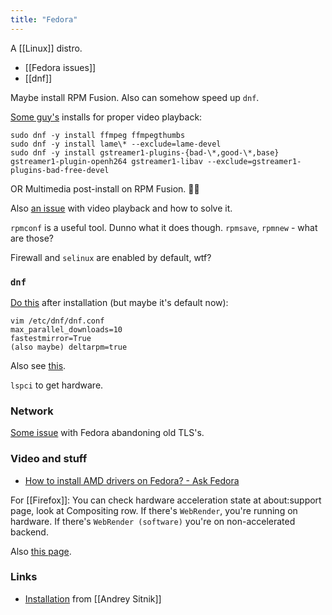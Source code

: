 ```yaml
---
title: "Fedora"
---
```


A [[Linux]] distro.

- [[Fedora issues]]
- [[dnf]]

Maybe install RPM Fusion.
Also can somehow speed up `dnf`.

[Some guy's](https://www.reddit.com/r/Fedora/comments/vzmck8/comment/ig9bgyt) installs for proper video playback:
```shell
sudo dnf -y install ffmpeg ffmpegthumbs
sudo dnf -y install lame\* --exclude=lame-devel
sudo dnf -y install gstreamer1-plugins-{bad-\*,good-\*,base} gstreamer1-plugin-openh264 gstreamer1-libav --exclude=gstreamer1-plugins-bad-free-devel
```

OR Multimedia post-install on RPM Fusion. 🤷‍♂️

Also [an issue](https://www.reddit.com/r/Fedora/comments/vak8tz/i_like_to_leave_ubuntu_behind_and_only_use_fedora/) with video playback and how to solve it.

`rpmconf` is a useful tool. Dunno what it does though. `rpmsave`, `rpmnew` - what are those?

Firewall and `selinux` are enabled by default, wtf?

### `dnf`
[Do this](https://www.reddit.com/r/Fedora/comments/ue0oi5/debating_on_moving_from_ubuntu_to_fedora_kde_any/) after installation (but maybe it's default now):
```shell
vim /etc/dnf/dnf.conf
max_parallel_downloads=10
fastestmirror=True
(also maybe) deltarpm=true
```

Also see [this](https://github.com/devangshekhawat/Fedora-36-Post-Install-Guide).

`lspci` to get hardware.

### Network
[Some issue](https://www.reddit.com/r/Fedora/comments/ttf8v4/wifi_problems_on_fedora_but_not_manjaro_or_ubuntu/) with Fedora abandoning old TLS's.

### Video and stuff
- [How to install AMD drivers on Fedora? - Ask Fedora](https://ask.fedoraproject.org/t/how-to-install-amd-drivers-on-fedora/5838)

For [[Firefox]]:
You can check hardware acceleration state at about:support page, look at Compositing row. If there's `WebRender`, you're running on hardware. If there's `WebRender (software)` you're on non-accelerated backend.

Also [this page](https://fedoraproject.org/wiki/Firefox_Hardware_acceleration).

### Links
- [Installation](https://github.com/ai/environment/blob/main/Install.md) from [[Andrey Sitnik]]
